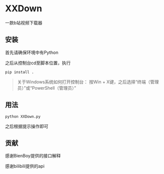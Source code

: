 # XXDown

一款b站视频下载器



## 安装

首先请确保环境中有Python

之后从控制台cd至脚本位置，执行

```shell
pip install .
```

> 关于Windows系统如何打开控制台：
> 按Win + X键，之后选择“终端（管理员）”或“PowerShell（管理员）”



## 用法

```
python XXDown.py
```

之后根据提示操作即可



## 贡献

感谢BienBoy提供的接口解释

感谢bilibili提供的api